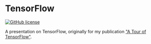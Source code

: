 # TensorFlow

[![GitHub license](https://img.shields.io/github/license/mashape/apistatus.svg?style=flat-square)](http://goldsborough.mit-license.org)

A presentation on TensorFlow, originally for my publication ["A Tour of TensorFlow"](https://github.com/peter-can-write/tensorflow-paper).

